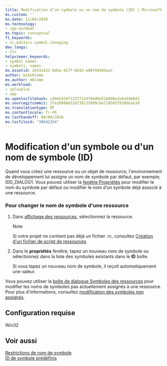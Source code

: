 ```yaml
---
title: Modification d’un symbole ou un nom de symbole (ID) | Microsoft Docs
ms.custom: ''
ms.date: 11/04/2016
ms.technology:
- cpp-windows
ms.topic: conceptual
f1_keywords:
- vc.editors.symbol.changing
dev_langs:
- C++
helpviewer_keywords:
- symbol names
- symbols, names
ms.assetid: 26541832-8dba-4177-b642-e08f94502ea7
author: mikeblome
ms.author: mblome
ms.workload:
- cplusplus
- uwp
ms.openlocfilehash: cd9d2429f1257711d766d8e51b890e2e8a59b8d1
ms.sourcegitcommit: 37a10996022d738135999cbe71858379386bab3d
ms.translationtype: MT
ms.contentlocale: fr-FR
ms.lasthandoff: 08/08/2018
ms.locfileid: "39642254"
---
```

# <a name="changing-a-symbol-or-symbol-name-id"></a>Modification d'un symbole ou d'un nom de symbole (ID)
Quand vous créez une ressource ou un objet de ressource, l'environnement de développement lui assigne un nom de symbole par défaut, par exemple, IDD_DIALOG1. Vous pouvez utiliser la [fenêtre Propriétés](/visualstudio/ide/reference/properties-window) pour modifier le nom du symbole par défaut ou modifier le nom d’un symbole déjà associé à une ressource.  
  
### <a name="to-change-a-resources-symbol-name"></a>Pour changer le nom de symbole d'une ressource  
  
1.  Dans [affichage des ressources](../windows/resource-view-window.md), sélectionnez la ressource.  
  
    > [!NOTE]
    >  Si votre projet ne contient pas déjà un fichier .rc, consultez [Création d'un fichier de script de ressources](../windows/how-to-create-a-resource-script-file.md).  
  
2.  Dans le **propriétés** fenêtre, tapez un nouveau nom de symbole ou sélectionnez dans la liste des symboles existants dans le **ID** boîte.  
  
     Si vous tapez un nouveau nom de symbole, il reçoit automatiquement une valeur.  
  
 Vous pouvez utiliser la [boîte de dialogue Symboles des ressources](../windows/resource-symbols-dialog-box.md) pour modifier les noms de symboles pas actuellement assignés à une ressource. Pour plus d’informations, consultez [modification des symboles non assignés](../windows/changing-unassigned-symbols.md).  
  
## <a name="requirements"></a>Configuration requise  
 Win32  
  
## <a name="see-also"></a>Voir aussi  
 [Restrictions de nom de symbole](../windows/symbol-name-restrictions.md)   
 [ID de symbole prédéfinis](../windows/predefined-symbol-ids.md)